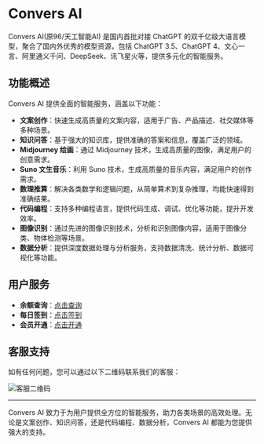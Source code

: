 # Convers AI

Convers AI(原96/天工智能AI) 是国内首批对接 ChatGPT 的双千亿级大语言模型，聚合了国内外优秀的模型资源，包括 ChatGPT 3.5、ChatGPT 4、文心一言、阿里通义千问、DeepSeek、讯飞星火等，提供多元化的智能服务。


## 功能概述

Convers AI 提供全面的智能服务，涵盖以下功能：
- **文案创作**：快速生成高质量的文案内容，适用于广告、产品描述、社交媒体等多种场景。
- **知识问答**：基于强大的知识库，提供准确的答案和信息，覆盖广泛的领域。
- **Midjourney 绘画**：通过 Midjourney 技术，生成高质量的图像，满足用户的创意需求。
- **Suno 文生音乐**：利用 Suno 技术，生成高质量的音乐内容，满足用户的创作需求。
- **数理推算**：解决各类数学和逻辑问题，从简单算术到复杂推理，均能快速得到准确结果。
- **代码编程**：支持多种编程语言，提供代码生成、调试、优化等功能，提升开发效率。
- **图像识别**：通过先进的图像识别技术，分析和识别图像内容，适用于图像分类、物体检测等场景。
- **数据分析**：提供深度数据处理与分析服务，支持数据清洗、统计分析、数据可视化等功能。


## 用户服务

- **余额查询**：[点击查询](https://cx.yjie.fun/)
- **每日签到**：[点击签到](https://youx.yjie.fun/1/)
- **会员开通**：[点击开通](https://youx.yjie.fun/4/)

## 客服支持

如有任何问题，您可以通过以下二维码联系我们的客服：

![客服二维码](https://fs-im-kefu.7moor-fs1.com/ly/4d2c3f00-7d4c-11e5-af15-41bf63ae4ea0/1722693485465/1.png)

---

Convers AI 致力于为用户提供全方位的智能服务，助力各类场景的高效处理。无论是文案创作、知识问答，还是代码编程、数据分析，Convers AI 都能为您提供强大的支持。
